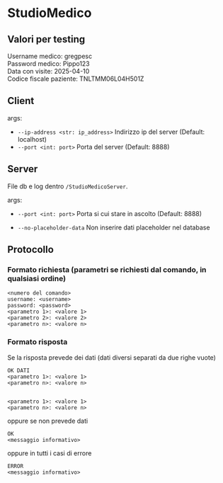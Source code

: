 # StudioMedico

## Valori per testing

Username medico: gregpesc  
Password medico: Pippo123  
Data con visite: 2025-04-10  
Codice fiscale paziente: TNLTMM06L04H501Z

## Client

args:

-   `--ip-address <str: ip_address>` Indirizzo ip del server (Default: localhost)
-   `--port <int: port>` Porta del server (Default: 8888)

## Server

File db e log dentro `/StudioMedicoServer`.

args:

-   `--port <int: port>` Porta si cui stare in ascolto (Default: 8888)

-   `--no-placeholder-data` Non inserire dati placeholder nel database

## Protocollo

### Formato richiesta (parametri se richiesti dal comando, in qualsiasi ordine)

```
<numero del comando>
username: <username>
password: <password>
<parametro 1>: <valore 1>
<parametro 2>: <valore 2>
<parametro n>: <valore n>
```

### Formato risposta

Se la risposta prevede dei dati (dati diversi separati da due righe vuote)

```
OK DATI
<parametro 1>: <valore 1>
<parametro n>: <valore n>


<parametro 1>: <valore 1>
<parametro n>: <valore n>
```

oppure se non prevede dati

```
OK
<messaggio informativo>
```

oppure in tutti i casi di errore

```
ERROR
<messaggio informativo>
```
